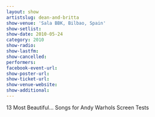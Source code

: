 ```yaml
---
layout: show
artistslug: dean-and-britta
show-venue: 'Sala BBK, Bilbao, Spain'
show-setlist: 
show-date: 2010-05-24
category: 2010
show-radio: 
show-lastfm: 
show-cancelled: 
performers: 
facebook-event-url: 
show-poster-url: 
show-ticket-url: 
show-venue-website: 
show-additional: 
---
```


13 Most Beautiful... Songs for Andy Warhols Screen Tests